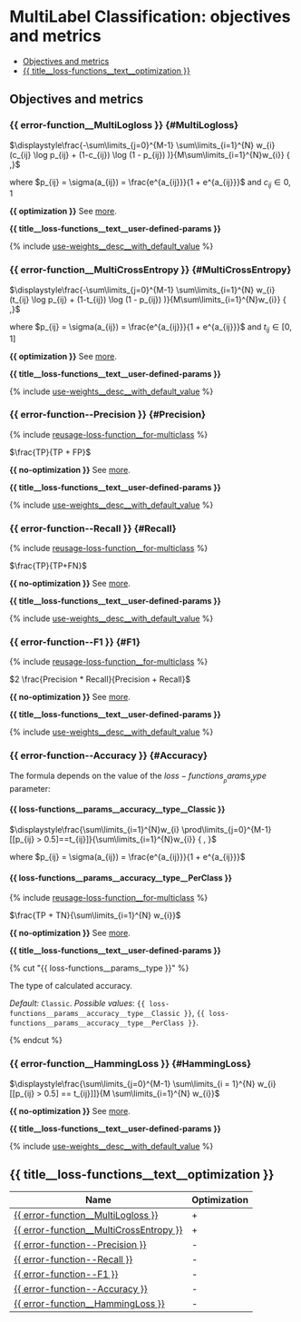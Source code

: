 # MultiLabel Classification: objectives and metrics

- [Objectives and metrics](#objectives-and-metrics)
- [{{ title__loss-functions__text__optimization }}](#used-for-optimization)

## Objectives and metrics

### {{ error-function__MultiLogloss }} {#MultiLogloss}

  $\displaystyle\frac{-\sum\limits_{j=0}^{M-1} \sum\limits_{i=1}^{N} w_{i} (c_{ij} \log p_{ij} + (1-c_{ij}) \log (1 - p_{ij}) )}{M\sum\limits_{i=1}^{N}w_{i}} { ,}$

  where $p_{ij} = \sigma(a_{ij}) = \frac{e^{a_{ij}}}{1 + e^{a_{ij}}}$ and $c_{ij} \in {0, 1}$

**{{ optimization }}**  See [more](#optimization).

**{{ title__loss-functions__text__user-defined-params }}**

{% include [use-weights__desc__with_default_value](../_includes/work_src/reusage-loss-functions/use-weights__desc__with__default__value.md) %}

### {{ error-function__MultiCrossEntropy }} {#MultiCrossEntropy}

$\displaystyle\frac{-\sum\limits_{j=0}^{M-1} \sum\limits_{i=1}^{N} w_{i} (t_{ij} \log p_{ij} + (1-t_{ij}) \log (1 - p_{ij}) )}{M\sum\limits_{i=1}^{N}w_{i}} { ,}$

  where $p_{ij} = \sigma(a_{ij}) = \frac{e^{a_{ij}}}{1 + e^{a_{ij}}}$ and $t_{ij} \in [0, 1]$

**{{ optimization }}**  See [more](#optimization).

**{{ title__loss-functions__text__user-defined-params }}**

{% include [use-weights__desc__with_default_value](../_includes/work_src/reusage-loss-functions/use-weights__desc__with__default__value.md) %}


### {{ error-function--Precision }} {#Precision}

{% include [reusage-loss-function__for-multiclass](../_includes/work_src/reusage/loss-function__for-multiclass.md) %}

$\frac{TP}{TP + FP}$

**{{ no-optimization }}**  See [more](#optimization).

**{{ title__loss-functions__text__user-defined-params }}**

{% include [use-weights__desc__with_default_value](../_includes/work_src/reusage-loss-functions/use-weights__desc__with__default__value.md) %}


### {{ error-function--Recall }} {#Recall}

{% include [reusage-loss-function__for-multiclass](../_includes/work_src/reusage/loss-function__for-multiclass.md) %}

$\frac{TP}{TP+FN}$

**{{ no-optimization }}**  See [more](#optimization).

**{{ title__loss-functions__text__user-defined-params }}**

{% include [use-weights__desc__with_default_value](../_includes/work_src/reusage-loss-functions/use-weights__desc__with__default__value.md) %}

### {{ error-function--F1 }} {#F1}

{% include [reusage-loss-function__for-multiclass](../_includes/work_src/reusage/loss-function__for-multiclass.md) %}

$2 \frac{Precision * Recall}{Precision + Recall}$

**{{ no-optimization }}**  See [more](#optimization).

**{{ title__loss-functions__text__user-defined-params }}**

{% include [use-weights__desc__with_default_value](../_includes/work_src/reusage-loss-functions/use-weights__desc__with__default__value.md) %}

### {{ error-function--Accuracy }} {#Accuracy}

The formula depends on the value of the ${{ loss-functions__params__type }}$ parameter:

#### {{ loss-functions__params__accuracy__type__Classic }}

$\displaystyle\frac{\sum\limits_{i=1}^{N}w_{i} \prod\limits_{j=0}^{M-1} [[p_{ij} > 0.5]==t_{ij}]}{\sum\limits_{i=1}^{N}w_{i}} { , }$

where $p_{ij} = \sigma(a_{ij}) = \frac{e^{a_{ij}}}{1 + e^{a_{ij}}}$

#### {{ loss-functions__params__accuracy__type__PerClass }}

{% include [reusage-loss-function__for-multiclass](../_includes/work_src/reusage/loss-function__for-multiclass.md) %}

$\frac{TP + TN}{\sum\limits_{i=1}^{N} w_{i}}$

**{{ no-optimization }}**  See [more](#optimization).

**{{ title__loss-functions__text__user-defined-params }}**

{% cut "{{ loss-functions__params__type }}" %}

The type of calculated accuracy.

_Default:_ `Classic`.
_Possible values_: `{{ loss-functions__params__accuracy__type__Classic }}`, `{{ loss-functions__params__accuracy__type__PerClass }}`.

{% endcut %}


### {{ error-function__HammingLoss }} {#HammingLoss}

$\displaystyle\frac{\sum\limits_{j=0}^{M-1} \sum\limits_{i = 1}^{N} w_{i} [[p_{ij} > 0.5] == t_{ij}]]}{M \sum\limits_{i=1}^{N} w_{i}}$

**{{ no-optimization }}**  See [more](#optimization).

**{{ title__loss-functions__text__user-defined-params }}**

{% include [use-weights__desc__with_default_value](../_includes/work_src/reusage-loss-functions/use-weights__desc__with__default__value.md) %}



## {{ title__loss-functions__text__optimization }}

| Name                                                          | Optimization            |
----------------------------------------------------------------|-------------------------|
[{{ error-function__MultiLogloss }}](#MultiLogloss)             |     +                   |
[{{ error-function__MultiCrossEntropy }}](#MultiCrossEntropy)   |     +                   |
[{{ error-function--Precision }}](#Precision)                   |     -                   |
[{{ error-function--Recall }}](#Recall)                         |     -                   |
[{{ error-function--F1 }}](#F1)                                 |     -                   |
[{{ error-function--Accuracy }}](#Accuracy)                     |     -                   |
[{{ error-function__HammingLoss }}](#HammingLoss)               |     -                   |
